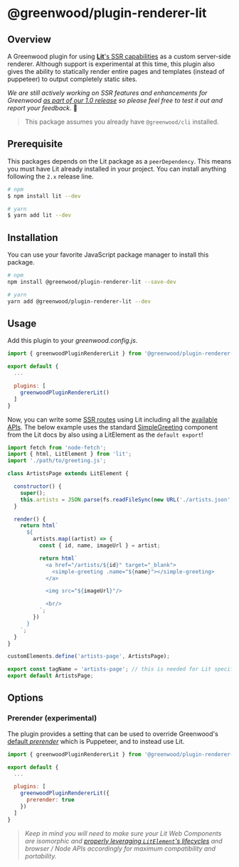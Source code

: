 # @greenwood/plugin-renderer-lit

## Overview

A Greenwood plugin for using [**Lit**'s SSR capabilities](https://github.com/lit/lit/tree/main/packages/labs/ssr) as a custom server-side renderer.  Although support is experimental at this time, this plugin also gives the ability to statically render entire pages and templates (instead of puppeteer) to output completely static sites.

_We are still actively working on SSR features and enhancements for Greenwood [as part of our 1.0 release](https://github.com/ProjectEvergreen/greenwood/issues?q=is%3Aissue+is%3Aopen+label%3Assr+milestone%3A1.0) so please feel free to test it out and report your feedback._  🙏

> This package assumes you already have `@greenwood/cli` installed.


## Prerequisite

This packages depends on the Lit package as a `peerDependency`.  This means you must have Lit already installed in your project.  You can install anything following the `2.x` release line.

```sh
# npm
$ npm install lit --dev

# yarn
$ yarn add lit --dev
```

## Installation

You can use your favorite JavaScript package manager to install this package.

```bash
# npm
npm install @greenwood/plugin-renderer-lit --save-dev

# yarn
yarn add @greenwood/plugin-renderer-lit --dev
```

## Usage
Add this plugin to your _greenwood.config.js_.

```javascript
import { greenwoodPluginRendererLit } from '@greenwood/plugin-renderer-lit';

export default {
  ...

  plugins: [
    greenwoodPluginRendererLit()
  ]
}
```

Now, you can write some [SSR routes](/docs/server-rendering/) using Lit including all the [available APIs](docs/server-rendering/#api).  The below example uses the standard [SimpleGreeting](https://lit.dev/playground/) component from the Lit docs by also using a LitElement as the `default export`!
```js
import fetch from 'node-fetch';
import { html, LitElement } from 'lit';
import './path/to/greeting.js';

class ArtistsPage extends LitElement {

  constructor() {
    super();
    this.artists = JSON.parse(fs.readFileSync(new URL('./artists.json', import.meta.url), 'utf-8'));
  }

  render() {
    return html`
      ${
        artists.map((artist) => {
          const { id, name, imageUrl } = artist;

          return html`
            <a href="/artists/${id}" target="_blank">
              <simple-greeting .name="${name}"></simple-greeting>
            </a>

            <img src="${imageUrl}"/>

            <br/>
          `;
        })
      }
    `;
  }
}

customElements.define('artists-page', ArtistsPage);

export const tagName = 'artists-page'; // this is needed for Lit specific implementations
export default ArtistsPage;
```

## Options

### Prerender (experimental)

The plugin provides a setting that can be used to override Greenwood's [default _prerender_](/docs/configuration/#prerender) which is Puppeteer, and to instead use Lit.

```javascript
import { greenwoodPluginRendererLit } from '@greenwood/plugin-renderer-lit';

export default {
  ...

  plugins: [
    greenwoodPluginRendererLit({
      prerender: true
    })
  ]
}
```

> _Keep in mind you will need to make sure your Lit Web Components are isomorphic and [properly leveraging `LitElement`'s lifecycles](https://github.com/lit/lit/tree/main/packages/labs/ssr#notes-and-limitations) and browser / Node APIs accordingly for maximum compatibility and portability._